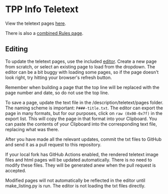 # TPP Info Teletext

View the teletext pages [here](https://twitchplayspokemon.github.io/tpp-streamdocs/description/teletext/html/100.html).

There is also a [combined Rules page](https://twitchplayspokemon.github.io/tpp-streamdocs/description/teletext/html/rules.html).

## Editing

To update the teletext pages, use the included [editor](https://twitchplayspokemon.github.io/tpp-streamdocs/description/teletext/editor.html). Create a new page from scratch, or select an existing page to load from the dropdown. The editor can be a bit buggy with loading some pages, so if the page doesn't look right, try hitting your browser's refresh button.

Remember when building a page that the top line will be replaced with the page number and date, so do not use the top line.

To save a page, update the text file in the /description/teletext/pages folder. The naming scheme is important: `P###-title.txt`. The editor can export the page in many formats, but for our purposes, click on `raw (0x00-0x7f)` in the export list. This will copy the page in that format into your Clipboard. You can paste the contents of your Clipboard into the corresponding text file, replacing what was there.

After you have made all the relevant updates, commit the txt files to GitHub and send it as a pull request to this repository.

If your local fork has GitHub Actions enabled, the rendered teletext image files and html pages will be updated automatically. There is no need to modify these files. They will be generated anew when the pull request is accepted.

Modified pages will not automatically be reflected in the editor until make_listing.py is run. The editor is not loading the txt files directly.